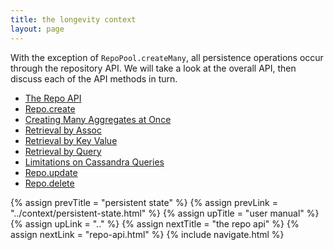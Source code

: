 ```yaml
---
title: the longevity context
layout: page
---
```


With the exception of `RepoPool.createMany`, all persistence
operations occur through the repository API. We will take a look at
the overall API, then discuss each of the API methods in turn.

- [The Repo API](repo-api.html)
- [Repo.create](create.html)
- [Creating Many Aggregates at Once](create-many.html)
- [Retrieval by Assoc](retrieve-assoc.html)
- [Retrieval by Key Value](retrieve-keyval.html)
- [Retrieval by Query](query.html)
- [Limitations on Cassandra Queries](cassandra-query-limits.html)
- [Repo.update](update.html)
- [Repo.delete](delete.html)

{% assign prevTitle = "persistent state" %}
{% assign prevLink = "../context/persistent-state.html" %}
{% assign upTitle = "user manual" %}
{% assign upLink = ".." %}
{% assign nextTitle = "the repo api" %}
{% assign nextLink = "repo-api.html" %}
{% include navigate.html %}

